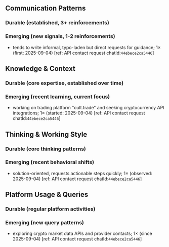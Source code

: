 ## Communication Patterns
### Durable (established, 3+ reinforcements)

### Emerging (new signals, 1-2 reinforcements)
- tends to write informal, typo-laden but direct requests for guidance; 1× (first: 2025-09-04) [ref: API contact request chatId:`44ebece2ca5446`]

## Knowledge & Context
### Durable (core expertise, established over time)

### Emerging (recent learning, current focus)
- working on trading platform "cult.trade" and seeking cryptocurrency API integrations; 1× (started: 2025-09-04) [ref: API contact request chatId:`44ebece2ca5446`]

## Thinking & Working Style
### Durable (core thinking patterns)

### Emerging (recent behavioral shifts)
- solution-oriented, requests actionable steps quickly; 1× (observed: 2025-09-04) [ref: API contact request chatId:`44ebece2ca5446`]

## Platform Usage & Queries
### Durable (regular platform activities)

### Emerging (new query patterns)
- exploring crypto market data APIs and provider contacts; 1× (since 2025-09-04) [ref: API contact request chatId:`44ebece2ca5446`]